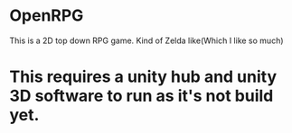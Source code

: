 # OpenRPG
This is a 2D top down RPG game. Kind of Zelda like(Which I like so much)

**<h1>This requires a unity hub and unity 3D software to run as it's not build yet.</h1>**
